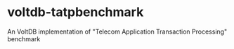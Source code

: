 # voltdb-tatpbenchmark
An VoltDB implementation of "Telecom Application Transaction Processing" benchmark
